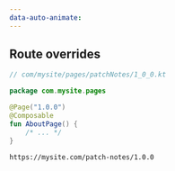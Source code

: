 ```yaml
---
data-auto-animate:
---
```


## <span data-id="title">Route overrides</span>

```kotlin 0|1,5 [code]
// com/mysite/pages/patchNotes/1_0_0.kt

package com.mysite.pages

@Page("1.0.0")
@Composable
fun AboutPage() {
    /* ... */
}
```

```text  [url]
https://mysite.com/patch-notes/1.0.0
```
